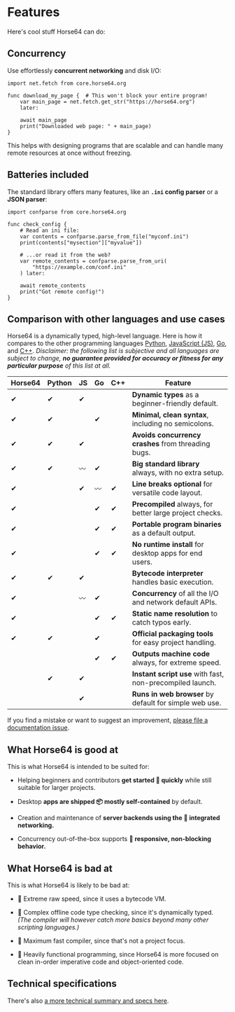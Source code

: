 
<!-- For license of this file, see LICENSE.md in the base folder. -->

Features
========

Here's cool stuff Horse64 can do:


Concurrency
-----------

Use effortlessly **concurrent networking** and disk I/O:

```Horse64
import net.fetch from core.horse64.org

func download_my_page {  # This won't block your entire program!
    var main_page = net.fetch.get_str("https://horse64.org")
    later:

    await main_page
    print("Downloaded web page: " + main_page)
}
```

This helps with designing programs that are scalable and
can handle many remote resources at once without freezing.


Batteries included
------------------

The standard library offers many features,
like an **`.ini` config parser** or a **JSON parser**:

```Horse64
import confparse from core.horse64.org

func check_config {
    # Read an ini file:
    var contents = confparse.parse_from_file("myconf.ini")
    print(contents["mysection"]["myvalue"])

    # ...or read it from the web?
    var remote_contents = confparse.parse_from_uri(
        "https://example.com/conf.ini"
    ) later:

    await remote_contents
    print("Got remote config!")
}
```


Comparison with other languages and use cases
---------------------------------------------

Horse64 is a dynamically typed, high-level language. Here is
how it compares to the other programming languages
[Python](https://python.org),
[JavaScript (JS)](https://www.javascript.com/),
[Go](https://go.dev/), and
[C++](https://cplusplus.com/). *Disclaimer: the
following list is subjective and all languages are subject to
change, **no guarantee provided for accuracy or fitness
for any particular purpose** of this list at all.*

|Horse64|Python|JS|Go|C++|Feature                                     |
|-------|------|--|--|---|--------------------------------------------|
|✔|✔|✔| | |**Dynamic types** as a beginner-friendly default.          |
|✔|✔| |✔| |**Minimal, clean syntax**, including no semicolons.        |
|✔|✔|✔| | |**Avoids concurrency crashes** from threading bugs.        |
|✔|✔|〰|✔| |**Big standard library** always, with no extra setup.      |
|✔| |✔|〰|✔|**Line breaks optional** for versatile code layout.        |
|✔| | |✔|✔|**Precompiled** always, for better large project checks.   |
|✔| | |✔|✔|**Portable program binaries** as a default output.         |
|✔| | |✔|✔|**No runtime install** for desktop apps for end users.     |
|✔|✔|✔| | |**Bytecode interpreter** handles basic execution.          |
|✔| |〰|✔| | **Concurrency** of all the I/O and network default APIs.  |
|✔| | |✔|✔|**Static name resolution** to catch typos early.           |
|✔|✔| |✔| |**Official packaging tools** for easy project handling.    |
| | | |✔|✔|**Outputs machine code** always, for extreme speed.        |
| |✔|✔| | |**Instant script use** with fast, non-precompiled launch.  |
| | |✔| | |**Runs in web browser** by default for simple web use.     |

If you find a mistake or want to
suggest an improvement, [please file a documentation issue](
https://codeberg.org/Horse64/core.horse64.org/issues/new?template=.gitea%2fISSUE_TEMPLATE%2fdocs.yml
).


What Horse64 is good at
-----------------------

This is what Horse64 is intended to be suited for:

- Helping beginners and contributors **get started
  🚀 quickly** while still suitable for larger projects.

- Desktop **apps are shipped 📦 mostly self-contained** by default.

- Creation and maintenance of **server backends using the 📶 integrated networking.**

- Concurrency out-of-the-box supports **📱 responsive, non-blocking behavior.**


What Horse64 is bad at
----------------------

This is what Horse64 is likely to be bad at:

- 🚫 Extreme raw speed, since it uses a bytecode VM.

- 🚫 Complex offline code type checking, since it's dynamically typed.
  *(The compiler will however catch more basics beyond many other
  scripting languages.)*

- 🚫 Maximum fast compiler, since that's not a project focus.

- 🚫 Heavily functional programming, since Horse64 is more focused on
  clean in-order imperative code and object-oriented code.


Technical specifications
------------------------

There's also [a more technical summary and specs here](
/docs/Language%20Specs/Overview.md).

